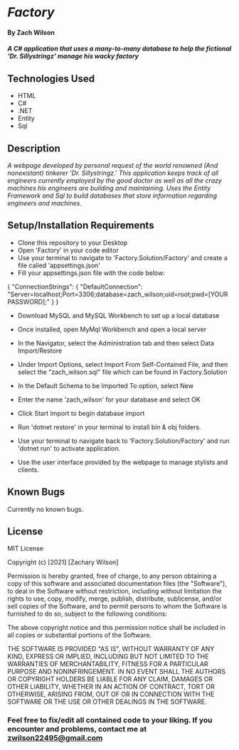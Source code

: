 # _Factory_

#### By **Zach Wilson**

#### _A C# application that uses a many-to-many database to help the fictional 'Dr. Sillystringz' manage his wacky factory_

## Technologies Used

* HTML
* C#
* .NET
* Entity
* Sql

## Description

_A webpage developed by personal request of the world renowned (And nonexistant) tinkerer 'Dr. Sillystringz.' This application keeps track of all engineers currently employed by the good doctor as well as all the crazy machines his engineers are building and maintaining. Uses the Entity Framework and Sql to build databases that store information regarding engineers and machines._

## Setup/Installation Requirements

* Clone this repository to your Desktop
* Open 'Factory' in your code editor
* Use your terminal to navigate to 'Factory.Solution/Factory' and create a file called 'appsettings.json'
* Fill your appsettings.json file with the code below:

{
"ConnectionStrings": {
"DefaultConnection": "Server=localhost;Port=3306;database=zach_wilson;uid=root;pwd=[YOUR PASSWORD];"
}
}

* Download MySQL and MySQL Workbench to set up a local database
* Once installed, open MyMql Workbench and open a local server
* In the Navigator, select the Administration tab and then select Data Import/Restore
* Under Import Options, select Import From Self-Contained File, and then select the "zach_wilson.sql" file which can be found in Factory.Solution
* In the Default Schema to be Imported To option, select New
* Enter the name 'zach_wilson' for your database and select OK
* Click Start Import to begin database import

* Run 'dotnet restore' in your terminal to install bin & obj folders.

* Use your terminal to navigate back to 'Factory.Solution/Factory' and run 'dotnet run' to activate application.
* Use the user interface provided by the webpage to manage stylists and clients.

## Known Bugs

Currently no known bugs.

## License

MIT License

Copyright (c) [2021] [Zachary Wilson]

Permission is hereby granted, free of charge, to any person obtaining a copy
of this software and associated documentation files (the "Software"), to deal
in the Software without restriction, including without limitation the rights
to use, copy, modify, merge, publish, distribute, sublicense, and/or sell
copies of the Software, and to permit persons to whom the Software is
furnished to do so, subject to the following conditions:

The above copyright notice and this permission notice shall be included in all
copies or substantial portions of the Software.

THE SOFTWARE IS PROVIDED "AS IS", WITHOUT WARRANTY OF ANY KIND, EXPRESS OR
IMPLIED, INCLUDING BUT NOT LIMITED TO THE WARRANTIES OF MERCHANTABILITY,
FITNESS FOR A PARTICULAR PURPOSE AND NONINFRINGEMENT. IN NO EVENT SHALL THE
AUTHORS OR COPYRIGHT HOLDERS BE LIABLE FOR ANY CLAIM, DAMAGES OR OTHER
LIABILITY, WHETHER IN AN ACTION OF CONTRACT, TORT OR OTHERWISE, ARISING FROM,
OUT OF OR IN CONNECTION WITH THE SOFTWARE OR THE USE OR OTHER DEALINGS IN THE
SOFTWARE.

### Feel free to fix/edit all contained code to your liking. If you encounter and problems, contact me at zwilson22495@gmail.com